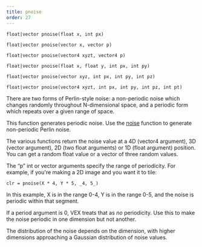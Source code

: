 ```yaml
---
title: pnoise
order: 27
---
```

`float|vector pnoise(float x, int px)`

`float|vector pnoise(vector x, vector p)`

`float|vector pnoise(vector4 xyzt, vector4 p)`

`float|vector pnoise(float x, float y, int px, int py)`

`float|vector pnoise(vector xyz, int px, int py, int pz)`

`float|vector pnoise(vector4 xyzt, int px, int py, int pz, int pt)`

There are two forms of Perlin-style noise: a non-periodic noise which
changes randomly throughout N-dimensional space, and a periodic form
which repeats over a given range of space.

This function generates periodic noise. Use the [noise](/en/houdini-vex/noise-and-randomness/noise "There are two forms of Perlin-style noise: a non-periodic noise which
changes randomly throughout N-dimensional space, and a periodic form
which repeats over a given range of space.")
function to generate non-periodic Perlin noise.

The various functions return the noise value at a 4D (vector4 argument),
3D (vector argument), 2D (two float arguments) or 1D (float argument)
position. You can get a random float value or a vector of three random
values.

The “p” int or vector arguments specify the range of periodicity. For
example, if you're making a 2D image and you want it to tile:

```vex
clr = pnoise(X * 4, Y * 5, _4, 5_)

```

In this example, X is in the range 0-4, Y is in the range 0-5, and the
noise is periodic within that segment.

If a period argument is 0, VEX treats that as *no* periodicity. Use
this to make the noise periodic in one dimension but not another.

The distribution of the noise depends on the dimension, with higher
dimensions approaching a Gaussian distribution of noise values.
